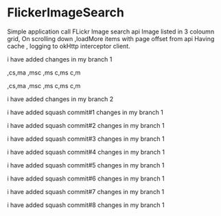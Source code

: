 # FlickerImageSearch
Simple application call FLickr Image search api
Image listed in 3 coloumn grid, On scrolling down ,loadMore items with page offset from api
Having cache , logging to okHttp interceptor client.


i have added changes in my branch 1

,cs,ma ,msc ,ms c,ms c,m

,cs,ma ,msc ,ms c,ms c,m


i have added changes in my branch 2

i have added squash commit#1 changes in my branch 1

i have added squash commit#2 changes in my branch 1

i have added squash commit#3 changes in my branch 1

i have added squash commit#4 changes in my branch 1

i have added squash commit#5 changes in my branch 1

i have added squash commit#6 changes in my branch 1

i have added squash commit#7 changes in my branch 1

i have added squash commit#8 changes in my branch 1
